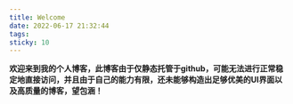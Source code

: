 ```yaml
---
title: Welcome
date: 2022-06-17 21:32:44
tags:
sticky: 10
---
```


**欢迎来到我的个人博客，此博客由于仅静态托管于github，可能无法进行正常稳定地直接访问，并且由于自己的能力有限，还未能够构造出足够优美的UI界面以及高质量的博客，望包涵！**

